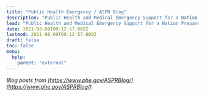 ```yaml
---
title: "Public Health Emergency / ASPR Blog"
description: "Public Health and Medical Emergency Support for a Nation Prepared"
lead: "Public Health and Medical Emergency Support for a Nation Prepared"
date: 2021-08-09T09:12:57.000Z
lastmod: 2021-08-09T09:12:57.000Z
draft: false
toc: false
menu:
  bplp:
    parent: "external"
---
```


*Blog posts from [https://www.phe.gov/ASPRBlog/](https://www.phe.gov/ASPRBlog/)*